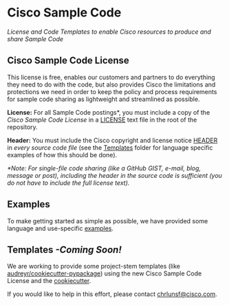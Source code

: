 # Cisco Sample Code
_License and Code Templates to enable Cisco resources to produce and share Sample Code_

## Cisco Sample Code License
This license is free, enables our customers and partners to do everything they need to do with the code, but also provides Cisco the limitations and protections we need in order to keep the policy and process requirements for sample code sharing as lightweight and streamlined as possible.

**License:**  For all Sample Code postings*, you must include a copy of the _Cisco Sample Code License_ in a [LICENSE](./LICENSE) text file in the root of the repository.

**Header:**  You must include the Cisco copyright and license notice [HEADER](./HEADER) in _every source code file_ (see the [Templates](./templates) folder for language specific examples of how this should be done).

_*Note:  For single-file code sharing (like a GitHub GIST, e-mail, blog, message or post), including the header in the source code is sufficient (you do not have to include the full license text)._


## Examples
To make getting started as simple as possible, we have provided some language and use-specific [examples](./examples).

## Templates _-Coming Soon!_
We are working to provide some project-stem templates (like [audreyr/cookiecutter-pypackage](https://github.com/audreyr/cookiecutter-pypackage)) using the new Cisco Sample Code License and the [cookiecutter](https://github.com/audreyr/cookiecutter).

If you would like to help in this effort, please contact chrlunsf@cisco.com.
